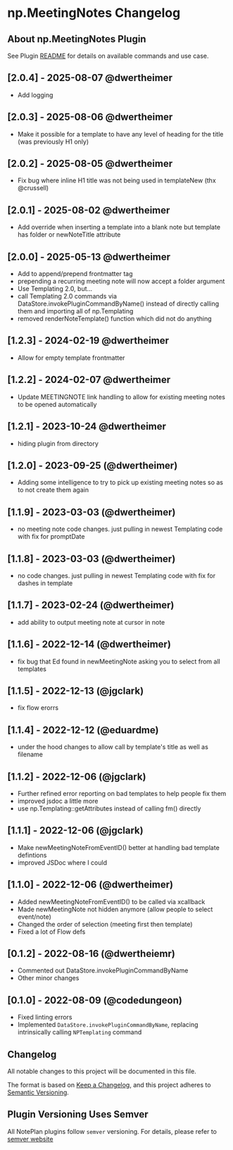 # np.MeetingNotes Changelog

## About np.MeetingNotes Plugin

See Plugin [README](https://github.com/NotePlan/plugins/blob/main/np.MeetingNotes/README.md) for details on available commands and use case.

## [2.0.4] - 2025-08-07 @dwertheimer

- Add logging

## [2.0.3] - 2025-08-06 @dwertheimer

- Make it possible for a template to have any level of heading for the title (was previously H1 only)

## [2.0.2] - 2025-08-05 @dwertheimer

- Fix bug where inline H1 title was not being used in templateNew (thx @crussell)

## [2.0.1] - 2025-08-02 @dwertheimer

- Add override when inserting a template into a blank note but template has folder or newNoteTitle attribute

## [2.0.0] - 2025-05-13 @dwertheimer

- Add <current> to append/prepend frontmatter tag
- prepending a recurring meeting note will now accept a folder argument
- Use Templating 2.0, but...
- call Templating 2.0 commands via DataStore.invokePluginCommandByName() instead of directly calling them and importing all of np.Templating
- removed renderNoteTemplate() function which did not do anything

## [1.2.3] -  2024-02-19 @dwertheimer

- Allow for empty template frontmatter

## [1.2.2] -  2024-02-07 @dwertheimer

- Update MEETINGNOTE link handling to allow for existing meeting notes to be opened automatically

## [1.2.1] -  2023-10-24 @dwertheimer

- hiding plugin from directory

## [1.2.0] - 2023-09-25 (@dwertheimer)

- Adding some intelligence to try to pick up existing meeting notes so as to not create them again

## [1.1.9] - 2023-03-03 (@dwertheimer)

- no meeting note code changes. just pulling in newest Templating code with fix for promptDate

## [1.1.8] - 2023-03-03 (@dwertheimer)

- no code changes. just pulling in newest Templating code with fix for dashes in template

## [1.1.7] - 2023-02-24 (@dwertheimer)

- add ability to output meeting note at cursor in <current> note

## [1.1.6] - 2022-12-14 (@dwertheimer)

- fix bug that Ed found in newMeetingNote asking you to select from all templates

## [1.1.5] - 2022-12-13 (@jgclark)

- fix flow erorrs

## [1.1.4] - 2022-12-12 (@eduardme)

- under the hood changes to allow call by template's title as well as filename

## [1.1.2] - 2022-12-06 (@jgclark)

- Further refined error reporting on bad templates to help people fix them
- improved jsdoc a little more
- use np.Templating::getAttributes instead of calling fm() directly

## [1.1.1] - 2022-12-06 (@jgclark)

- Make newMeetingNoteFromEventID() better at handling bad template defintions
- improved JSDoc where I could

## [1.1.0] - 2022-12-06 (@dwertheimer)

- Added newMeetingNoteFromEventID() to be called via xcallback
- Made newMeetingNote not hidden anymore (allow people to select event/note)
- Changed the order of selection (meeting first then template)
- Fixed a lot of Flow defs

## [0.1.2] - 2022-08-16 (@dwertheiemr)

- Commented out DataStore.invokePluginCommandByName
- Other minor changes

## [0.1.0] - 2022-08-09 (@codedungeon)

- Fixed linting errors
- Implemented `DataStore.invokePluginCommandByName`, replacing intrinsically calling `NPTemplating` command

## Changelog

All notable changes to this project will be documented in this file.

The format is based on [Keep a Changelog](https://keepachangelog.com/en/1.0.0/),
and this project adheres to [Semantic Versioning](https://semver.org/spec/v2.0.0.html).

## Plugin Versioning Uses Semver

All NotePlan plugins follow `semver` versioning. For details, please refer to [semver website](https://semver.org/)
